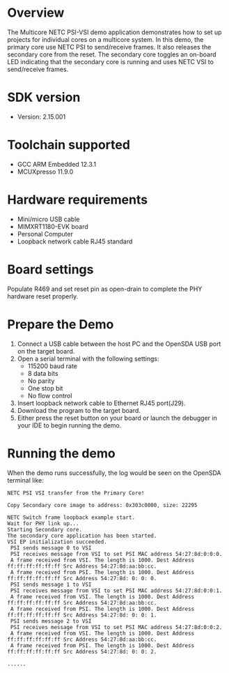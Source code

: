 Overview
========
The Multicore NETC PSI-VSI demo application demonstrates how to set up projects for individual
cores on a multicore system. In this demo, the primary core use NETC PSI to send/receive frames.
It also releases the secondary core from the reset. The secondary core toggles an on-board LED
indicating that the secondary core is running and uses NETC VSI to send/receive frames.

SDK version
===========
- Version: 2.15.001

Toolchain supported
===================
- GCC ARM Embedded  12.3.1
- MCUXpresso  11.9.0

Hardware requirements
=====================
- Mini/micro USB cable
- MIMXRT1180-EVK board
- Personal Computer
- Loopback network cable RJ45 standard

Board settings
==============
Populate R469 and set reset pin as open-drain to complete the PHY hardware reset properly.

Prepare the Demo
================
1.  Connect a USB cable between the host PC and the OpenSDA USB port on the target board.
2.  Open a serial terminal with the following settings:
    - 115200 baud rate
    - 8 data bits
    - No parity
    - One stop bit
    - No flow control
3.  Insert loopback network cable to Ethernet RJ45 port(J29).
4.  Download the program to the target board.
5.  Either press the reset button on your board or launch the debugger in your IDE to begin running the demo.

Running the demo
================
When the demo runs successfully, the log would be seen on the OpenSDA terminal like:

~~~~~~~~~~~~~~~~~~~~~~~~~~~~~~~~~~~~~~~~~
NETC PSI VSI transfer from the Primary Core!

Copy Secondary core image to address: 0x303c0000, size: 22295

NETC Switch frame loopback example start.
Wait for PHY link up...
Starting Secondary core.
The secondary core application has been started.
VSI EP initialization succeeded.
 PSI sends message 0 to VSI
 PSI receives message from VSI to set PSI MAC address 54:27:8d:0:0:0.
 A frame received from VSI. The length is 1000. Dest Address ff:ff:ff:ff:ff:ff Src Address 54:27:8d:aa:bb:cc.
 A frame received from PSI. The length is 1000. Dest Address ff:ff:ff:ff:ff:ff Src Address 54:27:8d: 0: 0: 0.
 PSI sends message 1 to VSI
 PSI receives message from VSI to set PSI MAC address 54:27:8d:0:0:1.
 A frame received from VSI. The length is 1000. Dest Address ff:ff:ff:ff:ff:ff Src Address 54:27:8d:aa:bb:cc.
 A frame received from PSI. The length is 1000. Dest Address ff:ff:ff:ff:ff:ff Src Address 54:27:8d: 0: 0: 1.
 PSI sends message 2 to VSI
 PSI receives message from VSI to set PSI MAC address 54:27:8d:0:0:2.
 A frame received from VSI. The length is 1000. Dest Address ff:ff:ff:ff:ff:ff Src Address 54:27:8d:aa:bb:cc.
 A frame received from PSI. The length is 1000. Dest Address ff:ff:ff:ff:ff:ff Src Address 54:27:8d: 0: 0: 2.

......

~~~~~~~~~~~~~~~~~~~~~~~~~~~~~~~~~~~~~~~~~
